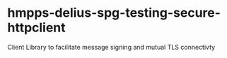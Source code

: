 # hmpps-delius-spg-testing-secure-httpclient
Client Library to facilitate message signing and mutual TLS connectivty
